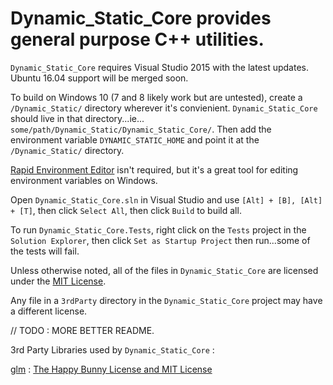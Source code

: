 # Dynamic_Static_Core provides general purpose C++ utilities.

`Dynamic_Static_Core` requires Visual Studio 2015 with the latest updates.
Ubuntu 16.04 support will be merged soon.

To build on Windows 10 (7 and 8 likely work but are untested), create a `/Dynamic_Static/` directory wherever it's convienient.
`Dynamic_Static_Core` should live in that directory...ie... `some/path/Dynamic_Static/Dynamic_Static_Core/`.
Then add the environment variable `DYNAMIC_STATIC_HOME` and point it at the `/Dynamic_Static/` directory.

[Rapid Environment Editor](https://www.rapidee.com/en/about) isn't required, but it's a great tool for editing environment variables on Windows.

Open `Dynamic_Static_Core.sln` in Visual Studio and use `[Alt] + [B], [Alt] + [T]`, then click `Select All`, then click `Build` to build all.

To run `Dynamic_Static_Core.Tests`, right click on the `Tests` project in the `Solution Explorer`, then click `Set as Startup Project` then run...some of the tests will fail.

Unless otherwise noted, all of the files in `Dynamic_Static_Core` are licensed under the [MIT License](https://opensource.org/licenses/MIT).

Any file in a `3rdParty` directory in the `Dynamic_Static_Core` project may have a different license.

// TODO : MORE BETTER README.

3rd Party Libraries used by `Dynamic_Static_Core` :

[glm](http://glm.g-truc.net/0.9.8/index.html) : [The Happy Bunny License and MIT License](http://glm.g-truc.net/copying.txt)
